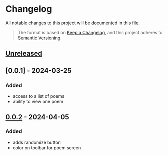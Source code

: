 # Changelog

All notable changes to this project will be documented in this file.

> The format is based on [Keep a Changelog](https://keepachangelog.com/en/1.1.0/),
and this project adheres to [Semantic Versioning](https://semver.org/spec/v2.0.0.html).

## [Unreleased]

## [0.0.1] - 2024-03-25
### Added

- access to a list of poems
- ability to view one poem

## [0.0.2] - 2024-04-05
### Added
- adds randomize button
- color on toolbar for poem screen

[unreleased]: https://github.com/bizyback/rhyme/compare/0.0.1...HEAD
[0.0.2]: https://github.com/bizyback/rhyme/compare/0.0.2...0.0.1
